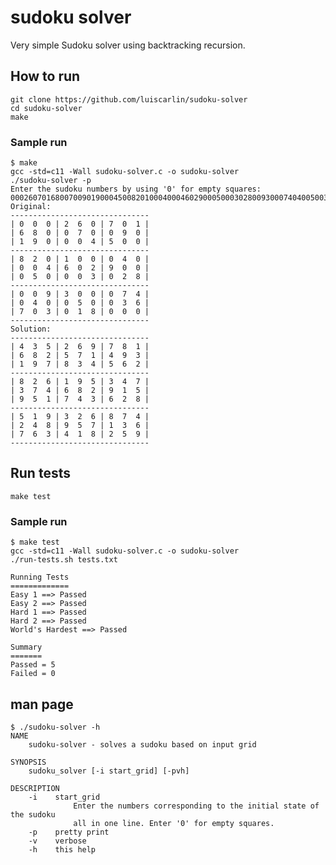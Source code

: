 # sudoku solver


Very simple Sudoku solver using backtracking recursion.

## How to run
    git clone https://github.com/luiscarlin/sudoku-solver 
    cd sudoku-solver
    make

### Sample run
    $ make
    gcc -std=c11 -Wall sudoku-solver.c -o sudoku-solver
    ./sudoku-solver -p
    Enter the sudoku numbers by using '0' for empty squares:
    000260701680070090190004500820100040004602900050003028009300074040050036703018000
    Original:
    -------------------------------
    | 0  0  0 | 2  6  0 | 7  0  1 |
    | 6  8  0 | 0  7  0 | 0  9  0 |
    | 1  9  0 | 0  0  4 | 5  0  0 |
    -------------------------------
    | 8  2  0 | 1  0  0 | 0  4  0 |
    | 0  0  4 | 6  0  2 | 9  0  0 |
    | 0  5  0 | 0  0  3 | 0  2  8 |
    -------------------------------
    | 0  0  9 | 3  0  0 | 0  7  4 |
    | 0  4  0 | 0  5  0 | 0  3  6 |
    | 7  0  3 | 0  1  8 | 0  0  0 |
    -------------------------------
    Solution:
    -------------------------------
    | 4  3  5 | 2  6  9 | 7  8  1 |
    | 6  8  2 | 5  7  1 | 4  9  3 |
    | 1  9  7 | 8  3  4 | 5  6  2 |
    -------------------------------
    | 8  2  6 | 1  9  5 | 3  4  7 |
    | 3  7  4 | 6  8  2 | 9  1  5 |
    | 9  5  1 | 7  4  3 | 6  2  8 |
    -------------------------------
    | 5  1  9 | 3  2  6 | 8  7  4 |
    | 2  4  8 | 9  5  7 | 1  3  6 |
    | 7  6  3 | 4  1  8 | 2  5  9 |
    -------------------------------

## Run tests
    make test

### Sample run
    $ make test
    gcc -std=c11 -Wall sudoku-solver.c -o sudoku-solver
    ./run-tests.sh tests.txt 

    Running Tests
    =============
    Easy 1 ==> Passed
    Easy 2 ==> Passed
    Hard 1 ==> Passed
    Hard 2 ==> Passed
    World's Hardest ==> Passed

    Summary
    =======
    Passed = 5
    Failed = 0

## man page
    $ ./sudoku-solver -h
    NAME
        sudoku-solver - solves a sudoku based on input grid

    SYNOPSIS
        sudoku_solver [-i start_grid] [-pvh]

    DESCRIPTION
        -i    start_grid
                  Enter the numbers corresponding to the initial state of the sudoku
                  all in one line. Enter '0' for empty squares.
        -p    pretty print
        -v    verbose
        -h    this help
  

